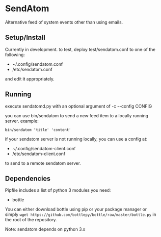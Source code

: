 SendAtom
=======

Alternative feed of system events other than using emails.

Setup/Install
-------------

Currently in development. to test, deploy test/sendatom.conf to one of the following:

  * ~/.config/sendatom.conf
  * /etc/sendatom.conf

and edit it appropriately.

Running
--------

execute sendatomd.py with an optional argument of -c --config CONFIG

you can use bin/sendatom to send a new feed item to a locally running server.
example:

    bin/sendatom 'title' 'content'

if your sendatom server is not running locally, you can use a config at:

  * ~/.config/sendatom-client.conf
  * /etc/sendatom-client.conf

to send to a remote sendatom server.

Dependencies
-------------

Pipfile includes a list of python 3 modules you need:

  * bottle

You can either download bottle using pip or your package manager or simply
`wget https://github.com/bottlepy/bottle/raw/master/bottle.py`
in the root of the repository.

Note: sendatom depends on python 3.x
